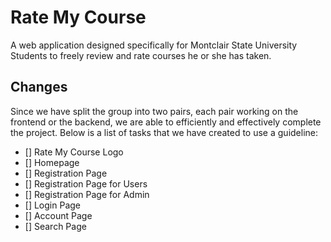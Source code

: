 # Rate My Course
A web application designed specifically for Montclair State University Students to freely review and rate courses he or she has taken. 
## Changes
Since we have split the group into two pairs, each pair working on the frontend or the backend, we are able to efficiently and effectively complete the project.
Below is a list of tasks that we have created to use a guideline:
- [] Rate My Course Logo
- [] Homepage
- [] Registration Page
- [] Registration Page for Users
- [] Registration Page for Admin
- [] Login Page
- [] Account Page
- [] Search Page




